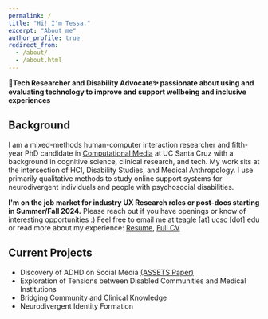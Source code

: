 ```yaml
---
permalink: /
title: "Hi! I'm Tessa."
excerpt: "About me"
author_profile: true
redirect_from: 
  - /about/
  - /about.html
---
```


**📱Tech Researcher and Disability Advocate✨ passionate about using and evaluating technology to improve and support wellbeing and inclusive experiences**

## Background
I am a mixed-methods human-computer interaction researcher and fifth-year PhD candidate in <a href="https://www.soe.ucsc.edu/departments/computational-media">Computational Media</a> at UC Santa Cruz with a background in cognitive science, clinical research, and tech. My work sits at the intersection of HCI, Disability Studies, and Medical Anthropology. I use primarily qualitative methods to study online support systems for neurodivergent individuals and people with psychosocial disabilities.

**I'm on the job market for industry UX Research roles or post-docs starting in Summer/Fall 2024.** Please reach out if you have openings or know of interesting opportunities :) Feel free to email me at teagle [at] ucsc [dot] edu or read more about my experience: <a href="https://drive.google.com/file/d/16zLvKctehJvZacTqg7H17zGcpJegcKPz/view?usp=sharing">Resume</a>, <a href="https://docs.google.com/document/d/1fVXjq2zpsLfV2D0ZVPjSc5PEJuSGxBjOFSl-BDnDwGc/edit?usp=sharing">Full CV</a>

## Current Projects
* Discovery of ADHD on Social Media [(ASSETS Paper)](https://drive.google.com/file/d/1OBNMfZmTm036DeW_ZPJz7g6Q6IBvZRyj/view)
* Exploration of Tensions between Disabled Communities and Medical Institutions
* Bridging Community and Clinical Knowledge
* Neurodivergent Identity Formation
